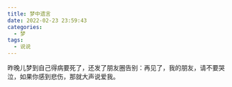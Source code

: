 ```yaml
---
title: 梦中遗言
date: 2022-02-23 23:59:43
categories:
  - 梦
tags:
  - 说说
---
```


昨晚儿梦到自己得病要死了，还发了朋友圈告别：再见了，我的朋友，请不要哭泣，如果你感到悲伤，那就大声说爱我。
